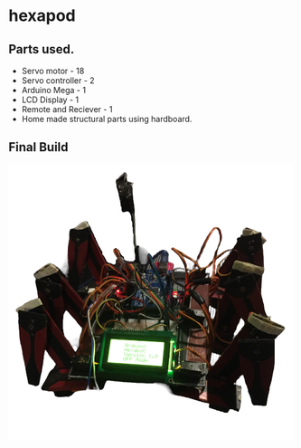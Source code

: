 # hexapod

## Parts used.

* Servo motor      - 18
* Servo controller - 2
* Arduino Mega     - 1
* LCD Display      - 1
* Remote and Reciever - 1
* Home made structural parts using hardboard.

## Final Build

![Final Build](ReadmeResources/FinalBuild.png)

